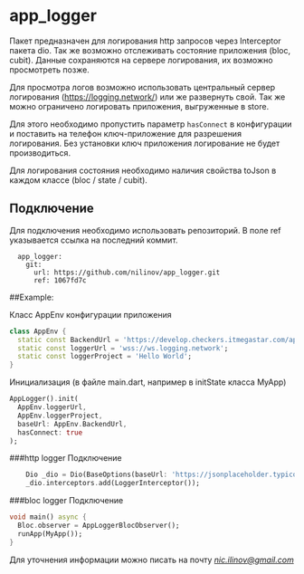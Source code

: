 # app_logger

Пакет предназначен для логирования http запросов через Interceptor пакета dio.
Так же возможно отслеживать состояние приложения (bloc, cubit).
Данные сохраняются на сервере логирования, их возможно просмотреть позже.

Для просмотра логов возможно использовать центральный сервер логирования (https://logging.network/) или же развернуть свой.
Так же можно ограничено логировать приложения, выгруженные в store. 

Для этого необходимо пропустить параметр `hasConnect` в конфигурации и поставить на телефон ключ-приложение для разрешения логирования. 
Без установки ключ приложения логирование не будет производиться.

Для логирования состояния необходимо наличия свойства toJson в каждом классе (bloc / state / cubit).

## Подключение
Для подключения необходимо использовать репозиторий.
В поле ref указывается ссылка на последний коммит.

```
  app_logger:
    git:
      url: https://github.com/nilinov/app_logger.git
      ref: 1067fd7c
```

##Example:

Класс AppEnv конфигурации приложения
```dart
class AppEnv {
  static const BackendUrl = 'https://develop.checkers.itmegastar.com/api/v1';
  static const loggerUrl = 'wss://ws.logging.network';
  static const loggerProject = 'Hello World';
}
```

Инициализация (в файле main.dart, например в initState класса MyApp)
```dart
AppLogger().init(
  AppEnv.loggerUrl,
  AppEnv.loggerProject,
  baseUrl: AppEnv.BackendUrl,
  hasConnect: true
);
```

###http logger
Подключение
```dart
    Dio _dio = Dio(BaseOptions(baseUrl: 'https://jsonplaceholder.typicode.com'));
    _dio.interceptors.add(LoggerInterceptor());
```

###bloc logger
Подключение
```dart
void main() async {
  Bloc.observer = AppLoggerBlocObserver();
  runApp(MyApp());
}
```

Для уточнения информации можно писать на почту *nic.ilinov@gmail.com*
